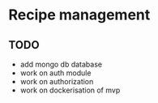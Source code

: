 # Recipe management

## TODO

- add mongo db database
- work on auth module
- work on authorization
- work on dockerisation of mvp
